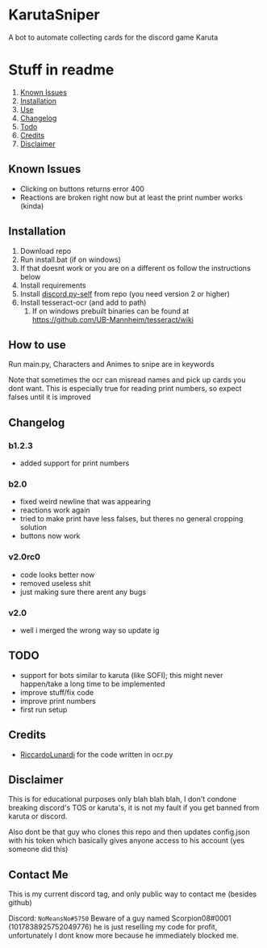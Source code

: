 # KarutaSniper
A bot to automate collecting cards for the discord game Karuta


# Stuff in readme

1. [Known Issues](#known-issues)
2. [Installation](#installation)
3. [Use](#how-use)
4. [Changelog](#changelog)
5. [Todo](#todo)
6. [Credits](#credits)
7. [Disclaimer](#disclaimer)

## Known Issues

- Clicking on buttons returns error 400
- Reactions are broken right now but at least the print number works (kinda)


## Installation

1. Download repo
2. Run install.bat (if on windows)
3. If that doesnt work or you are on a different os follow the instructions below
4. Install requirements
5. Install [discord.py-self](https://github.com/dolfies/discord.py-self) from repo (you need version 2 or higher)
6. Install tesseract-ocr (and add to path)
   1. If on windows prebuilt binaries can be found at https://github.com/UB-Mannheim/tesseract/wiki

## How to use

Run main.py, Characters and Animes to snipe are in keywords


Note that sometimes the ocr can misread names and pick up cards you dont want. This is especially true for reading print numbers, so expect falses until it is improved

## Changelog

### b1.2.3

- added support for print numbers

### b2.0

- fixed weird newline that was appearing
- reactions work again
- tried to make print have less falses, but theres no general cropping solution
- buttons now work

### v2.0rc0

- code looks better now
- removed useless shit
- just making sure there arent any bugs

### v2.0
- well i merged the wrong way so update ig


## TODO

- support for bots similar to karuta (like SOFI); this might never happen/take a long time to be implemented
- improve stuff/fix code
- improve print numbers
- first run setup

## Credits

- [RiccardoLunardi](https://github.com/riccardolunardi/KarutaBotHack) for the code written in ocr.py

## Disclaimer

This is for educational purposes only blah blah blah, I don't condone breaking discord's TOS or karuta's, it is not my fault if you get banned from karuta or discord.

Also dont be that guy who clones this repo and then updates config.json with his token which basically gives anyone access to his account (yes someone did this)

## Contact Me
This is my current discord tag, and only public way to contact me (besides github)

Discord: ```NoMeansNo#5750```
Beware of a guy named Scorpion08#0001 (1017838925752049776) he is just reselling my code for profit, unfortunately I dont know more because he immediately blocked me.
